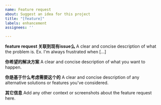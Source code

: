```yaml
---
name: Feature request
about: Suggest an idea for this project
title: "[feature]"
labels: enhancement
assignees: ''

---
```


**feature request 关联到现有issue么**
A clear and concise description of what the problem is. Ex. I'm always frustrated when [...]

**你希望的解决方案**
A clear and concise description of what you want to happen.

**你是基于什么考虑需要这个的**
A clear and concise description of any alternative solutions or features you've considered.

**其它信息**
Add any other context or screenshots about the feature request here.
